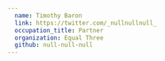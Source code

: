 ```yaml
---
  name: Timothy Baron
  link: https://twitter.com/_nullnullnull_
  occupation_title: Partner
  organization: Equal Three
  github: null-null-null
---
```

